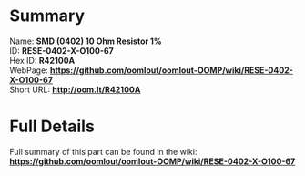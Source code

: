 
Summary
=================
  
Name: __SMD (0402) 10 Ohm Resistor 1%__    
ID: __RESE-0402-X-O100-67__   
Hex ID: __R42100A__   
WebPage: __https://github.com/oomlout/oomlout-OOMP/wiki/RESE-0402-X-O100-67__   
Short URL: __http://oom.lt/R42100A__   

Full Details
==========================
Full summary of this part can be found in the wiki:   
__https://github.com/oomlout/oomlout-OOMP/wiki/RESE-0402-X-O100-67__    

